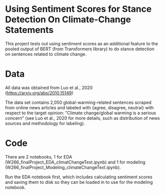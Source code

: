 # Using Sentiment Scores for Stance Detection On Climate-Change Statements

This project tests out using sentiment scores as an additional feature to the pooled output of BERT (from Transformers library) to do stance detection on sentences related to climate change.

# Data 

All data was obtained from Luo et al., 2020 (https://arxiv.org/abs/2010.15149) 

The data set contains 2,050 global-warming-related sentences scraped from online news articles and labeled with {agree, disagree, neutral} with respect to the target opinion: "Climate change/global warming is a serious concern" (see Luo et al., 2020 for more details, such as distribution of news sources and methodology for labeling).


# Code

There are 2 notebooks, 1 for EDA (W266_finalProject_EDA_climatChangeText.ipynb) and 1 for modeling (W266_finalProject_Modeling_climateChangeText.ipynb). 

Run the EDA notebook first, which includes calculating sentiment scores and saving them to disk so they can be loaded in to use for the modeling notebook.
